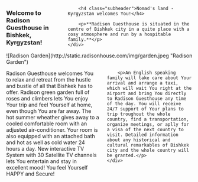 <div class="row">
    <div class="twelve columns">
        <h3>Welcome to Radison Guesthouse in Bishkek, Kyrgyzstan!</h3>

        <h4 class="subheader">Nomad's land - Kyrgyzstan welcomes You!</h4>

        <p>**Radison Guesthouse is situated in the centre of Bishkek city in a quite place with a cosy atmosphere and run by a hospitable family.**</p>
    </div>
</div>
<div class="row">
    <div class="three columns">
        ![Radison Garden](http://static.radisonhouse.com/img/garden.jpeg "Radison Garden")
    </div>
    <div class="nine columns">
        <p>Radison Guesthouse welcomes You to relax and retreat from the hustle and bustle of all that Bishkek has to offer. Radison green garden full of roses and climbers lets You enjoy Your trip and feel Yourself at home, even though You are far away. The hot summer wheather gives away to a cooled comfortable room with an adjusted air-conditioner. Your room is also equipped with an attached bath and hot as well as cold water 24 hours a day. New interactive TV System with 30 Satellite TV channels lets You entertain and stay in excellent mood! You feel Yourself HAPPY and Secure!</p>

        <p>An English speaking family will take care about Your arrival and arrange a taxi, which will wait You right at the airport and bring You directly to Radison Guesthouse any time of the day. You will receive 24/7 support of Your plans to trip troughout the whole country, find a transportation, organize meetings, or aplly for a visa of the next country to visit. Detailed information about any historical and cultural remarkables of Bishkek city and the whole country will be granted.</p>
    </div>
</div>